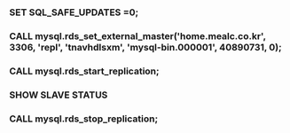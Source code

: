 ### SET SQL_SAFE_UPDATES =0;

### CALL mysql.rds_set_external_master('home.mealc.co.kr', 3306, 'repl', 'tnavhdlsxm', 'mysql-bin.000001', 40890731, 0);

### CALL mysql.rds_start_replication;

### SHOW SLAVE STATUS

### CALL mysql.rds_stop_replication;
